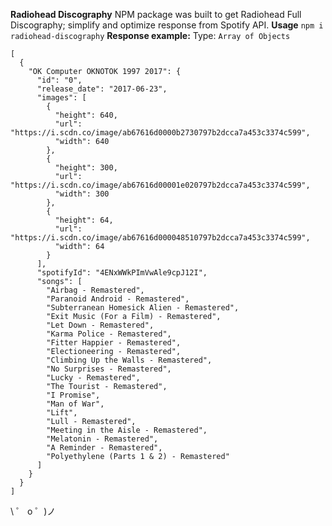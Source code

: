 <b>Radiohead Discography</b>
NPM package was built to get Radiohead Full Discography; simplify and optimize response from Spotify API.
<b>Usage</b>
<code>npm i radiohead-discography</code>
<b>Response example:</b>
Type: <code>Array of Objects</code>

```
[
  {
    "OK Computer OKNOTOK 1997 2017": {
      "id": "0",
      "release_date": "2017-06-23",
      "images": [
        {
          "height": 640,
          "url": "https://i.scdn.co/image/ab67616d0000b2730797b2dcca7a453c3374c599",
          "width": 640
        },
        {
          "height": 300,
          "url": "https://i.scdn.co/image/ab67616d00001e020797b2dcca7a453c3374c599",
          "width": 300
        },
        {
          "height": 64,
          "url": "https://i.scdn.co/image/ab67616d000048510797b2dcca7a453c3374c599",
          "width": 64
        }
      ],
      "spotifyId": "4ENxWWkPImVwAle9cpJ12I",
      "songs": [
        "Airbag - Remastered",
        "Paranoid Android - Remastered",
        "Subterranean Homesick Alien - Remastered",
        "Exit Music (For a Film) - Remastered",
        "Let Down - Remastered",
        "Karma Police - Remastered",
        "Fitter Happier - Remastered",
        "Electioneering - Remastered",
        "Climbing Up the Walls - Remastered",
        "No Surprises - Remastered",
        "Lucky - Remastered",
        "The Tourist - Remastered",
        "I Promise",
        "Man of War",
        "Lift",
        "Lull - Remastered",
        "Meeting in the Aisle - Remastered",
        "Melatonin - Remastered",
        "A Reminder - Remastered",
        "Polyethylene (Parts 1 & 2) - Remastered"
      ]
    }
  }
]
```

\ ゜ o ゜)ノ
